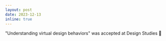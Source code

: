 ```yaml
---
layout: post
date: 2023-12-13
inline: true
---
```

"Understanding virtual design behaviors" was accepted at Design Studies :tada:
